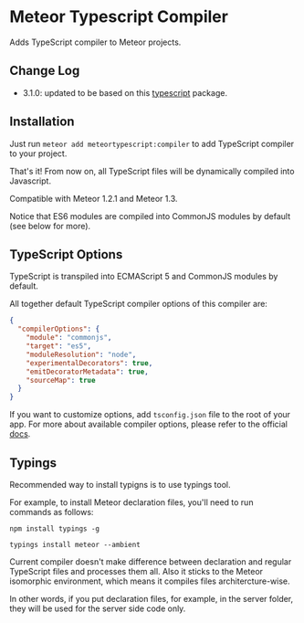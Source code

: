 # Meteor Typescript Compiler

Adds TypeScript compiler to Meteor projects.

## Change Log

 * 3.1.0: updated to be based on this [typescript](https://github.com/barbatus/typescript) package.

## Installation

Just run `meteor add meteortypescript:compiler` to add TypeScript compiler to your project.

That's it! From now on, all TypeScript files will be dynamically compiled into Javascript.

Compatible with Meteor 1.2.1 and Meteor 1.3.

Notice that ES6 modules are compiled into CommonJS modules by default (see below for more).

## TypeScript Options

TypeScript is transpiled into ECMAScript 5 and CommonJS modules by default.

All together default TypeScript compiler options of this compiler are:

````json
{
  "compilerOptions": {
    "module": "commonjs",
    "target": "es5",
    "moduleResolution": "node",
    "experimentalDecorators": true,
    "emitDecoratorMetadata": true,
    "sourceMap": true
  }
}
````

If you want to customize options, add `tsconfig.json` file to the root of your app.
For more about available compiler options, please refer to the official [docs](http://www.typescriptlang.org/docs/handbook/compiler-options.html).

## Typings

Recommended way to install typigns is to use typings tool.

For example, to install Meteor declaration files, you'll need to run commands as follows:

````
npm install typings -g

typings install meteor --ambient
````

Current compiler doesn't make difference between declaration and regular TypeScript files and processes them all. Also it sticks to the Meteor isomorphic environment, which means it compiles files architercture-wise.

In other words, if you put declaration files, for example, in the server folder, they will be used for the server side code only.
